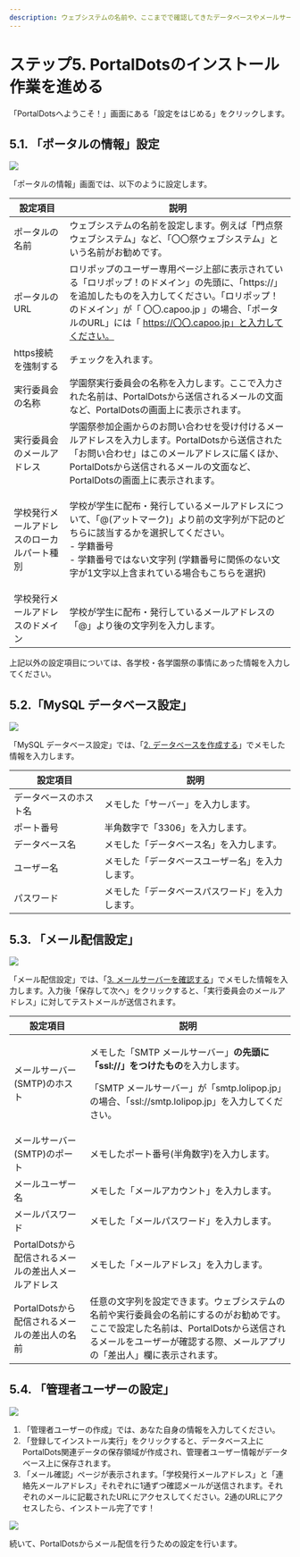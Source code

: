 ```yaml
---
description: ウェブシステムの名前や、ここまでで確認してきたデータベースやメールサーバーの設定を行います。
---
```


# ステップ5. PortalDotsのインストール作業を進める

「PortalDotsへようこそ！」画面にある「設定をはじめる」をクリックします。

## 5.1. 「ポータルの情報」設定

![](<../../../.gitbook/assets/PortalDots のインストール — PortalDots.png>)

「ポータルの情報」画面では、以下のように設定します。

| 設定項目                  | 説明                                                                                                                                                  |
| --------------------- | --------------------------------------------------------------------------------------------------------------------------------------------------- |
| ポータルの名前               | ウェブシステムの名前を設定します。例えば「門点祭ウェブシステム」など、「〇〇祭ウェブシステム」という名前がお勧めです。                                                                                         |
| ポータルのURL              | ロリポップのユーザー専用ページ上部に表示されている「ロリポップ！のドメイン」の先頭に、「https://」を追加したものを入力してください。「ロリポップ！のドメイン」が「 〇〇.capoo.jp 」の場合、「ポータルのURL」には「 https://〇〇.capoo.jp」と入力してください。 |
| https接続を強制する          | チェックを入れます。                                                                                                                                          |
| 実行委員会の名称              | 学園祭実行委員会の名称を入力します。ここで入力された名前は、PortalDotsから送信されるメールの文面など、PortalDotsの画面上に表示されます。                                                                      |
| 実行委員会のメールアドレス         | 学園祭参加企画からのお問い合わせを受け付けるメールアドレスを入力します。PortalDotsから送信された「お問い合わせ」はこのメールアドレスに届くほか、PortalDotsから送信されるメールの文面など、PortalDotsの画面上に表示されます。                       |
| 学校発行メールアドレスのローカルパート種別 | <p>学校が学生に配布・発行しているメールアドレスについて、「@(アットマーク)」より前の文字列が下記のどちらに該当するかを選択してください。<br>- 学籍番号<br>- 学籍番号ではない文字列 (学籍番号に関係のない文字が1文字以上含まれている場合もこちらを選択)</p>          |
| 学校発行メールアドレスのドメイン      | 学校が学生に配布・発行しているメールアドレスの「@」より後の文字列を入力します。                                                                                                            |

上記以外の設定項目については、各学校・各学園祭の事情にあった情報を入力してください。

## 5.2.「MySQL データベース設定」

![](<../../../.gitbook/assets/image (6).png>)

「MySQL データベース設定」では、「[2. データベースを作成する](database.md)」でメモした情報を入力します。

| 設定項目        | 説明                       |
| ----------- | ------------------------ |
| データベースのホスト名 | メモした「サーバー」を入力します。        |
| ポート番号       | 半角数字で「3306」を入力します。       |
| データベース名     | メモした「データベース名」を入力します。     |
| ユーザー名       | メモした「データベースユーザー名」を入力します。 |
| パスワード       | メモした「データベースパスワード」を入力します。 |

## 5.3. 「メール配信設定」

![](<../../../.gitbook/assets/image (3) (1).png>)

「メール配信設定」では、「[3. メールサーバーを確認する](email.md)」でメモした情報を入力します。入力後「保存して次へ」をクリックすると、「実行委員会のメールアドレス」に対してテストメールが送信されます。

| 設定項目                            | 説明                                                                                                                                                     |
| ------------------------------- | ------------------------------------------------------------------------------------------------------------------------------------------------------ |
| メールサーバー(SMTP)のホスト               | <p>メモした「SMTP メールサーバー」<strong>の先頭に「ssl://」をつけたもの</strong>を入力します。</p><p></p><p>「SMTP メールサーバー」が「smtp.lolipop.jp」の場合、「ssl://smtp.lolipop.jp」を入力してください。</p> |
| メールサーバー(SMTP)のポート               | メモしたポート番号(半角数字)を入力します。                                                                                                                                 |
| メールユーザー名                        | メモした「メールアカウント」を入力します。                                                                                                                                  |
| メールパスワード                        | メモした「メールパスワード」を入力します。                                                                                                                                  |
| PortalDotsから配信されるメールの差出人メールアドレス | メモした「メールアドレス」を入力します。                                                                                                                                   |
| PortalDotsから配信されるメールの差出人の名前     | 任意の文字列を設定できます。ウェブシステムの名前や実行委員会の名前にするのがお勧めです。ここで設定した名前は、PortalDotsから送信されるメールをユーザーが確認する際、メールアプリの「差出人」欄に表示されます。                                           |

## 5.4. 「管理者ユーザーの設定」

![](<../../../.gitbook/assets/image (5).png>)

1. 「管理者ユーザーの作成」では、あなた自身の情報を入力してください。
2. 「登録してインストール実行」をクリックすると、データベース上に PortalDots関連データの保存領域が作成され、管理者ユーザー情報がデータベース上に保存されます。
3. 「メール確認」ページが表示されます。「学校発行メールアドレス」と「連絡先メールアドレス」それぞれに1通ずつ確認メールが送信されます。それぞれのメールに記載されたURLにアクセスしてください。2通のURLにアクセスしたら、インストール完了です！

![](<../../../.gitbook/assets/image (4).png>)



続いて、PortalDotsからメール配信を行うための設定を行います。

